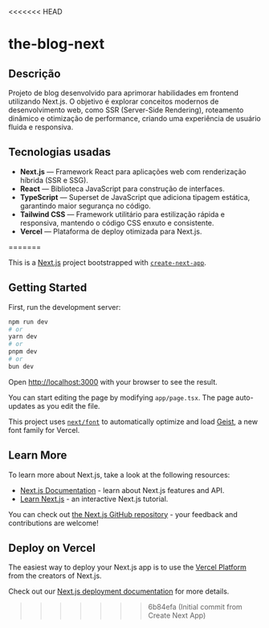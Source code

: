 <<<<<<< HEAD
# the-blog-next

## Descrição

Projeto de blog desenvolvido para aprimorar habilidades em frontend utilizando Next.js. 
O objetivo é explorar conceitos modernos de desenvolvimento web, como SSR (Server-Side Rendering), roteamento dinâmico e otimização de performance, criando uma experiência de usuário fluida e responsiva.

## Tecnologias usadas

- **Next.js** — Framework React para aplicações web com renderização híbrida (SSR e SSG).  
- **React** — Biblioteca JavaScript para construção de interfaces.  
- **TypeScript** — Superset de JavaScript que adiciona tipagem estática, garantindo maior segurança no código.  
- **Tailwind CSS** — Framework utilitário para estilização rápida e responsiva, mantendo o código CSS enxuto e consistente.  
- **Vercel** — Plataforma de deploy otimizada para Next.js.


=======


This is a [Next.js](https://nextjs.org) project bootstrapped with [`create-next-app`](https://nextjs.org/docs/app/api-reference/cli/create-next-app).

## Getting Started

First, run the development server:

```bash
npm run dev
# or
yarn dev
# or
pnpm dev
# or
bun dev
```

Open [http://localhost:3000](http://localhost:3000) with your browser to see the result.

You can start editing the page by modifying `app/page.tsx`. The page auto-updates as you edit the file.

This project uses [`next/font`](https://nextjs.org/docs/app/building-your-application/optimizing/fonts) to automatically optimize and load [Geist](https://vercel.com/font), a new font family for Vercel.

## Learn More

To learn more about Next.js, take a look at the following resources:

- [Next.js Documentation](https://nextjs.org/docs) - learn about Next.js features and API.
- [Learn Next.js](https://nextjs.org/learn) - an interactive Next.js tutorial.

You can check out [the Next.js GitHub repository](https://github.com/vercel/next.js) - your feedback and contributions are welcome!

## Deploy on Vercel

The easiest way to deploy your Next.js app is to use the [Vercel Platform](https://vercel.com/new?utm_medium=default-template&filter=next.js&utm_source=create-next-app&utm_campaign=create-next-app-readme) from the creators of Next.js.

Check out our [Next.js deployment documentation](https://nextjs.org/docs/app/building-your-application/deploying) for more details.
>>>>>>> 6b84efa (Initial commit from Create Next App)
